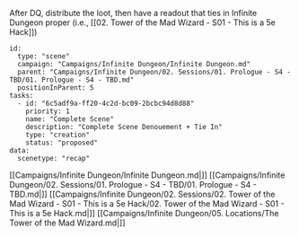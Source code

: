 After DQ, distribute the loot, then have a readout that ties in Infinite Dungeon proper (i.e., [[02. Tower of the Mad Wizard - S01 - This is a 5e Hack]])




```RpgManager4
id: 
  type: "scene"
  campaign: "Campaigns/Infinite Dungeon/Infinite Dungeon.md"
  parent: "Campaigns/Infinite Dungeon/02. Sessions/01. Prologue - S4 - TBD/01. Prologue - S4 - TBD.md"
  positionInParent: 5
tasks: 
  - id: "6c5adf9a-ff20-4c2d-bc09-2bcbc94d8d88"
    priority: 1
    name: "Complete Scene"
    description: "Complete Scene Denouement + Tie In"
    type: "creation"
    status: "proposed"
data: 
  scenetype: "recap"
```

[[Campaigns/Infinite Dungeon/Infinite Dungeon.md|]]
[[Campaigns/Infinite Dungeon/02. Sessions/01. Prologue - S4 - TBD/01. Prologue - S4 - TBD.md|]]
[[Campaigns/Infinite Dungeon/02. Sessions/02. Tower of the Mad Wizard - S01 - This is a 5e Hack/02. Tower of the Mad Wizard - S01 - This is a 5e Hack.md|]]
[[Campaigns/Infinite Dungeon/05. Locations/The Tower of the Mad Wizard.md|]]